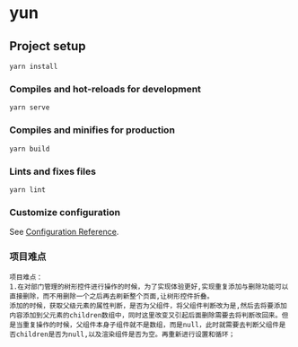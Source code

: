 <!--
 * @Description: 
 * @Author: longxq
 * @Date: 2022-02-23 16:44:56
 * @LastEditTime: 2022-03-03 10:14:57
 * @LastEditors: longxq
 * @Reference: 
-->
# yun

## Project setup
```
yarn install
```

### Compiles and hot-reloads for development
```
yarn serve
```

### Compiles and minifies for production
```
yarn build
```

### Lints and fixes files
```
yarn lint
```

### Customize configuration
See [Configuration Reference](https://cli.vuejs.org/config/).

### 项目难点
    项目难点：
    1.在对部门管理的树形控件进行操作的时候，为了实现体验更好,实现重复添加与删除功能可以直接删除，而不用删除一个之后再去刷新整个页面,让树形控件折叠。
    添加的时候，获取父级元素的属性判断，是否为父组件，将父组件判断改为是,然后去将要添加内容添加到父元素的children数组中，同时这里改变又引起后面删除需要去将判断改回来。但是当重复操作的时候，父组件本身子组件就不是数组，而是null，此时就需要去判断父组件是否children是否为null,以及渲染组件是否为空。再重新进行设置和循环；
